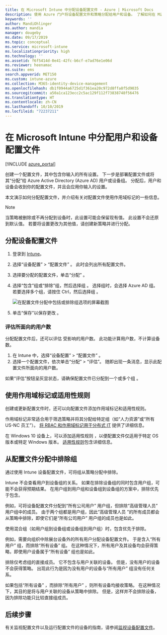 ```yaml
---
title: 在 Microsoft Intune 中分配设备配置文件 - Azure | Microsoft Docs
description: 使用 Azure 门户将设备配置文件和策略分配给用户和设备。 了解如何在 Microsoft InTune 中从配置文件分配中排除组。
keywords: ''
author: MandiOhlinger
ms.author: mandia
manager: dougeby
ms.date: 09/17/2019
ms.topic: conceptual
ms.service: microsoft-intune
ms.localizationpriority: high
ms.technology: ''
ms.assetid: f6f5414d-0e41-42fc-b6cf-e7ad76e1e06d
ms.reviewer: heenamac
ms.suite: ems
search.appverid: MET150
ms.custom: intune-azure
ms.collection: M365-identity-device-management
ms.openlocfilehash: db1f0944a6725d1f361ea20c972d8ffa8f5d9035
ms.sourcegitcommit: a50a1ca123ecc2c5ac129f112f73838748f56476
ms.translationtype: HT
ms.contentlocale: zh-CN
ms.lasthandoff: 10/10/2019
ms.locfileid: "72237211"
---
```

# <a name="assign-user-and-device-profiles-in-microsoft-intune"></a>在 Microsoft Intune 中分配用户和设备配置文件

[!INCLUDE [azure_portal](../includes/azure_portal.md)]

创建一个配置文件，其中包含你输入的所有设置。 下一步是部署配置文件或将其“分配”给 Azure Active Directory (Azure AD) 用户或设备组。 分配后，用户和设备会收到你的配置文件，并且会应用你输入的设置。

本文演示如何分配配置文件，并介绍有关对配置文件使用作用域标记的一些信息。

> [!NOTE]  
> 当策略被删除或不再分配到设备时，此设置可能会保留现有值。 此设置不会还原到默认值。 若要将设置更改为其他值，请创建新策略并进行分配。

## <a name="assign-a-device-profile"></a>分配设备配置文件

1. 登录到 [Intune](https://go.microsoft.com/fwlink/?linkid=2090973)。
2. 选择“设备配置” > “配置文件”   。 此时会列出所有配置文件。
3. 选择要分配的配置文件，单击“分配”  。
4. 选择“包含”组或“排除”组，然后选择组   。 选择组时，会选择 Azure AD 组。 若要选择多个组，请按住 Ctrl，然后选择组  。

    ![在配置文件分配中包括或排除组选项的屏幕截图](./media/device-profile-assign/group-include-exclude.png)

5. 单击“保存”以保存更改  。

### <a name="evaluate-how-many-users-are-targeted"></a>评估所面向的用户数

分配配置文件后，还可以评估  受影响的用户数。 此功能计算用户数，不计算设备数。

1. 在 Intune 中，选择“设备配置” > “配置文件”   。
2. 选择一个配置文件，依次单击“分配”   >   “评估”。 随即出现一条消息，显示此配置文件所面向的用户数。

如果“评估”按钮呈灰显状态，请确保配置文件已分配到一个或多个组  。

## <a name="use-scope-tags-or-applicability-rules"></a>使用作用域标记或适用性规则

创建或更新配置文件时，还可以向配置文件添加作用域标记和适用性规则。

 作用域标记非常适合用于筛选策略并将其分配给特定组（如“人力资源”或“所有 US-NC 员工”）。 [将 RBAC 和作用域标记用于分布式 IT](../fundamentals/scope-tags.md) 提供了详细信息。

在 Windows 10 设备上，可以添加适用性规则  ，以便配置文件仅适用于特定 OS 版本或特定 Windows 版本。 [适用性规则](device-profile-create.md#applicability-rules)包含详细信息。

## <a name="exclude-groups-from-a-profile-assignment"></a>从配置文件分配中排除组

通过使用 Intune 设备配置文件，可将组从策略分配中排除。

Intune 不会查看用户到设备组的关系。 如果在排除设备组的同时包含用户组，可能不会获得预期结果。 在用户组到用户组和设备组到设备组的方案中，排除优先于包含。

例如，可将设备配置文件分配到“所有公司用户”  用户组，但排除“高级管理人员”  用户组中的成员。 由于两个组都是用户组，因此“高级管理人员  ”的所有成员都会从策略中排除，即使它们是“所有公司用户”  用户组的成员也是如此。

使用混合组（如用户组到设备组或设备组到用户组）时，包含优先于排除。

例如，需要向组织中除展台设备外的所有用户分配设备配置文件。 于是含入“所有用户”  组，而排除“所有设备”  组。 在这种情况下，所有用户及其设备均会获得策略，即使用户设备属于“所有设备”  组也是如此。

排除仅考虑组的直接成员。 它不包含与用户关联的设备。 但是，没有用户的设备不会获得策略。 出现此行为是因为没有用户的设备与“所有用户”  组没有任何关系。

如果包括“所有设备”  ，而排除“所有用户”  ，则所有设备均接收策略。 在这种情况下，其目的是将与用户关联的设备从策略中排除。 但是，这样并不会排除设备，因为排除功能只比较直接组成员。

## <a name="next-steps"></a>后续步骤

有关监视配置文件以及运行配置文件的设备的指南，请参阅[监视设备配置文件](device-profile-monitor.md)。
